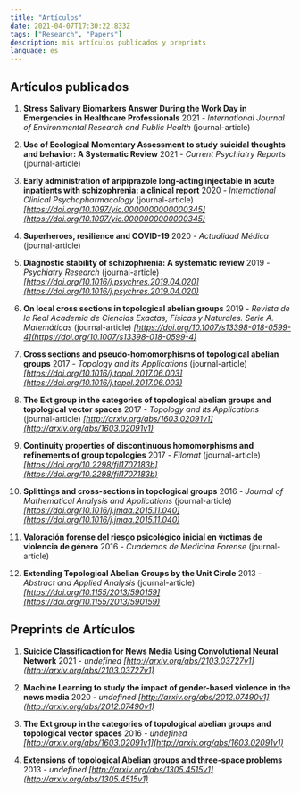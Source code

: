 ```yaml
---
title: "Artículos"
date: 2021-04-07T17:30:22.833Z
tags: ["Research", "Papers"]
description: mis artículos publicados y preprints
language: es
---
```



    
## Artículos publicados

1. **Stress Salivary Biomarkers Answer During the Work Day in Emergencies  in Healthcare Professionals**
 2021 - *International Journal of Environmental Research and Public Health*  (journal-article)

1. **Use of Ecological Momentary Assessment to study suicidal thoughts and behavior: A Systematic Review**
 2021 - *Current Psychiatry Reports*  (journal-article)

1. **Early administration of aripiprazole long-acting injectable in acute inpatients with schizophrenia: a clinical report**
 2020 - *International Clinical Psychopharmacology*  (journal-article)
 *[https://doi.org/10.1097/yic.0000000000000345](https://doi.org/10.1097/yic.0000000000000345)*

1. **Superheroes, resilience and COVID-19**
 2020 - *Actualidad Médica*  (journal-article)

1. **Diagnostic stability of schizophrenia: A systematic review**
 2019 - *Psychiatry Research*  (journal-article)
 *[https://doi.org/10.1016/j.psychres.2019.04.020](https://doi.org/10.1016/j.psychres.2019.04.020)*

1. **On local cross sections in topological abelian groups**
 2019 - *Revista de la Real Academia de Ciencias Exactas, Físicas y Naturales. Serie A. Matemáticas*  (journal-article)
 *[https://doi.org/10.1007/s13398-018-0599-4](https://doi.org/10.1007/s13398-018-0599-4)*

1. **Cross sections and pseudo-homomorphisms of topological abelian groups**
 2017 - *Topology and its Applications*  (journal-article)
 *[https://doi.org/10.1016/j.topol.2017.06.003](https://doi.org/10.1016/j.topol.2017.06.003)*

1. **The Ext group in the categories of topological abelian groups and topological vector spaces**
 2017 - *Topology and its Applications*  (journal-article)
 *[http://arxiv.org/abs/1603.02091v1](http://arxiv.org/abs/1603.02091v1)*

1. **Continuity properties of discontinuous homomorphisms and refinements of group topologies**
 2017 - *Filomat*  (journal-article)
 *[https://doi.org/10.2298/fil1707183b](https://doi.org/10.2298/fil1707183b)*

1. **Splittings and cross-sections in topological groups**
 2016 - *Journal of Mathematical Analysis and Applications*  (journal-article)
 *[https://doi.org/10.1016/j.jmaa.2015.11.040](https://doi.org/10.1016/j.jmaa.2015.11.040)*

1. **Valoración forense del riesgo psicológico inicial en v́ıctimas de violencia de género**
 2016 - *Cuadernos de Medicina Forense*  (journal-article)

1. **Extending Topological Abelian Groups by the Unit Circle**
 2013 - *Abstract and Applied Analysis*  (journal-article)
 *[https://doi.org/10.1155/2013/590159](https://doi.org/10.1155/2013/590159)*


## Preprints de Artículos

1. **Suicide Classificaction for News Media Using Convolutional Neural Network**
 2021 - *undefined*
 *[http://arxiv.org/abs/2103.03727v1](http://arxiv.org/abs/2103.03727v1)*

1. **Machine Learning to study the impact of gender-based violence in the news media**
 2020 - *undefined*
 *[http://arxiv.org/abs/2012.07490v1](http://arxiv.org/abs/2012.07490v1)*

1. **The Ext group in the categories of topological abelian groups and topological vector spaces**
 2016 - *undefined*
 *[http://arxiv.org/abs/1603.02091v1](http://arxiv.org/abs/1603.02091v1)*

1. **Extensions of topological Abelian groups and three-space problems**
 2013 - *undefined*
 *[http://arxiv.org/abs/1305.4515v1](http://arxiv.org/abs/1305.4515v1)*